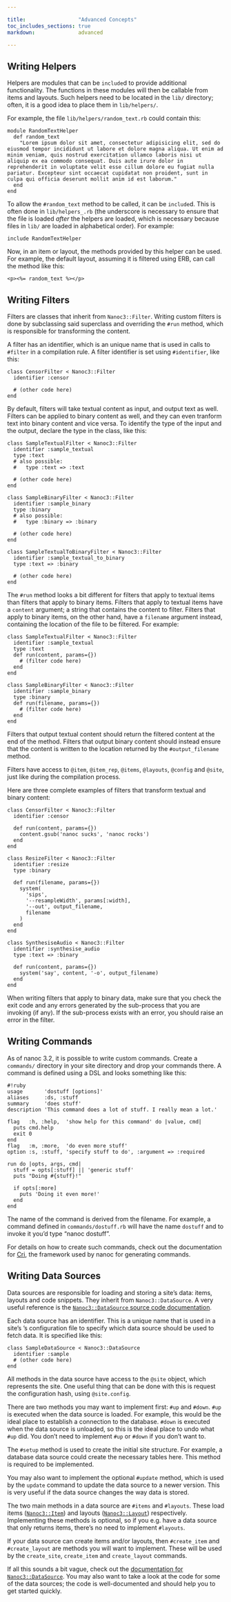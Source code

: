 ```yaml
---

title:                 "Advanced Concepts"
toc_includes_sections: true
markdown:              advanced

---
```


Writing Helpers
---------------

Helpers are modules that can be `include`d to provide additional functionality. The functions in these modules will then be callable from items and layouts. Such helpers need to be located in the `lib/` directory; often, it is a good idea to place them in `lib/helpers/`.

For example, the file `lib/helpers/random_text.rb` could contain this:

<pre title="Defining the RandomTextHelper helper"><code class="language-ruby">module RandomTextHelper
  def random_text
    "Lorem ipsum dolor sit amet, consectetur adipisicing elit, sed do eiusmod tempor incididunt ut labore et dolore magna aliqua. Ut enim ad minim veniam, quis nostrud exercitation ullamco laboris nisi ut aliquip ex ea commodo consequat. Duis aute irure dolor in reprehenderit in voluptate velit esse cillum dolore eu fugiat nulla pariatur. Excepteur sint occaecat cupidatat non proident, sunt in culpa qui officia deserunt mollit anim id est laborum."
  end
end
</code></pre>

To allow the `#random_text` method to be called, it can be `include`d. This is often done in `lib/helpers_.rb` (the underscore is necessary to ensure that the file is loaded _after_ the helpers are loaded, which is necessary because files in `lib/` are loaded in alphabetical order). For example:

<pre title="Loading the RandomTextHelper helper"><code class="language-ruby">include RandomTextHelper
</code></pre>

Now, in an item or layout, the methods provided by this helper can be used. For example, the default layout, assuming it is filtered using ERB, can call the method like this:

<pre title="Calling the random_text method after having loaded the RandomTextHelper helper"><code class="language-html">&lt;p>&lt;%= random_text %>&lt;/p>
</code></pre>

Writing Filters
---------------

Filters are classes that inherit from `Nanoc3::Filter`. Writing custom filters is done by subclassing said superclass and overriding the `#run` method, which is responsible for transforming the content.

A filter has an identifier, which is an unique name that is used in calls to `#filter` in a compilation rule. A filter identifier is set using `#identifier`, like this:

<pre><code class="language-ruby">class CensorFilter &lt; Nanoc3::Filter
  identifier :censor

  # (other code here)
end
</code></pre>

By default, filters will take textual content as input, and output text as well. Filters can be applied to binary content as well, and they can even tranform text into binary content and vice versa. To identify the type of the input and the output, declare the type in the class, like this:

<pre><code class="language-ruby">class SampleTextualFilter &lt; Nanoc3::Filter
  identifier :sample_textual
  type :text
  # also possible:
  #   type :text => :text

  # (other code here)
end

class SampleBinaryFilter &lt; Nanoc3::Filter
  identifier :sample_binary
  type :binary
  # also possible:
  #   type :binary => :binary

  # (other code here)
end

class SampleTextualToBinaryFilter &lt; Nanoc3::Filter
  identifier :sample_textual_to_binary
  type :text => :binary

  # (other code here)
end
</code></pre>

The `#run` method looks a bit different for filters that apply to textual items than filters that apply to binary items. Filters that apply to textual items have a `content` argument; a string that contains the content to filter. Filters that apply to binary items, on the other hand, have a `filename` argument instead, containing the location of the file to be filtered. For example:

<pre><code class="language-ruby">class SampleTextualFilter &lt; Nanoc3::Filter
  identifier :sample_textual
  type :text
  def run(content, params={})
    # (filter code here)
  end
end

class SampleBinaryFilter &lt; Nanoc3::Filter
  identifier :sample_binary
  type :binary
  def run(filename, params={})
    # (filter code here)
  end
end
</code></pre>

Filters that output textual content should return the filtered content at the end of the method. Filters that output binary content should instead ensure that the content is written to the location returned by the `#output_filename` method.

Filters have access to `@item`, `@item_rep`, `@items`, `@layouts`, `@config` and `@site`, just like during the compilation process.

Here are three complete examples of filters that transform textual and binary content:

<pre><code class="language-ruby">class CensorFilter &lt; Nanoc3::Filter
  identifier :censor

  def run(content, params={})
    content.gsub('nanoc sucks', 'nanoc rocks')
  end
end

class ResizeFilter &lt; Nanoc3::Filter
  identifier :resize
  type :binary

  def run(filename, params={})
    system(
      'sips',
      '--resampleWidth', params[:width],
      '--out', output_filename,
      filename
    )
  end
end

class SynthesiseAudio &lt; Nanoc3::Filter 
  identifier :synthesise_audio 
  type :text => :binary

  def run(content, params={}) 
    system('say', content, '-o', output_filename)
  end 
end
</code></pre>

When writing filters that apply to binary data, make sure that you check the exit code and any errors generated by the sub-process that you are invoking (if any). If the sub-process exists with an error, you should raise an error in the filter.

Writing Commands
----------------

As of nanoc 3.2, it is possible to write custom commands. Create a `commands/` directory in your site directory and drop your commands there. A command is defined using a DSL and looks something like this:

	#!ruby
	usage       'dostuff [options]'
	aliases     :ds, :stuff
	summary     'does stuff'
	description 'This command does a lot of stuff. I really mean a lot.'
    
	flag   :h, :help,  'show help for this command' do |value, cmd|
	  puts cmd.help
	  exit 0
	end
	flag   :m, :more,  'do even more stuff'
	option :s, :stuff, 'specify stuff to do', :argument => :required
    
	run do |opts, args, cmd|
	  stuff = opts[:stuff] || 'generic stuff'
	  puts "Doing #{stuff}!"
    
	  if opts[:more]
	    puts 'Doing it even more!'
	  end
	end

The name of the command is derived from the filename. For example, a command defined in `commands/dostuff.rb` will have the name `dostuff` and to invoke it you’d type “nanoc dostuff”.

For details on how to create such commands, check out the documentation for [Cri](http://rubydoc.info/gems/cri/2.0.0/file/README.md), the framework used by nanoc for generating commands.

Writing Data Sources
--------------------

Data sources are responsible for loading and storing a site’s data: items, layouts and code snippets. They inherit from `Nanoc3::DataSource`. A very useful reference is the [`Nanoc3::DataSource` source code documentation](/docs/api/3.2/Nanoc3/DataSource.html).

Each data source has an identifier. This is a unique name that is used in a site’s ’s configuration file to specify which data source should be used to fetch data. It is specified like this:

<pre><code class="language-ruby">class SampleDataSource &lt; Nanoc3::DataSource
  identifier :sample
  # (other code here)
end
</code></pre>

All methods in the data source have access to the `@site` object, which represents the site. One useful thing that can be done with this is request the configuration hash, using `@site.config`.

There are two methods you may want to implement first: `#up` and `#down`. `#up` is executed when the data source is loaded. For example, this would be the ideal place to establish a connection to the database. `#down` is executed when the data source is unloaded, so this is the ideal place to undo what `#up` did. You don’t need to implement `#up` or `#down` if you don’t want to.

The `#setup` method is used to create the initial site structure. For example, a database data source could create the necessary tables here. This method is required to be implemented.

You may also want to implement the optional `#update` method, which is used by the `update` command to update the data source to a newer version. This is very useful if the data source changes the way data is stored.

The two main methods in a data source are `#items` and `#layouts`. These load items ([`Nanoc3::Item`](/docs/api/3.2/Nanoc3/Item.html)) and layouts ([`Nanoc3::Layout`](/docs/api/3.2/Nanoc3/Layout.html)) respectively. Implementing these methods is optional, so if you e.g. have a data source that only returns items, there’s no need to implement `#layouts`.

If your data source can create items and/or layouts, then `#create_item` and `#create_layout` are methods you will want to implement. These will be used by the `create_site`, `create_item` and `create_layout` commands.

If all this sounds a bit vague, check out the [documentation for `Nanoc3::DataSource`](/docs/api/3.2/Nanoc3/DataSource.html). You may also want to take a look at the code for some of the data sources; the code is well-documented and should help you to get started quickly.
